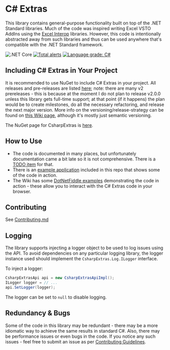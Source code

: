 # C# Extras

This library contains general-purpose functionality built on top of the .NET Standard libraries. Much of the code was inspired writing Excel VSTO AddIns using the [Excel Interop](https://docs.microsoft.com/en-us/dotnet/api/microsoft.office.interop.excel?view=excel-pia) libraries. However, this code is intentionally abstracted away from such libraries and thus can be used anywhere that's compatible with the .NET Standard framework.

![.NET Core](https://github.com/ColmBhandal/CsharpExtras/workflows/.NET%20Core/badge.svg) [![Total alerts](https://img.shields.io/lgtm/alerts/g/ColmBhandal/CsharpExtras.svg?logo=lgtm&logoWidth=18)](https://lgtm.com/projects/g/ColmBhandal/CsharpExtras/alerts/) [![Language grade: C#](https://img.shields.io/lgtm/grade/csharp/g/ColmBhandal/CsharpExtras.svg?logo=lgtm&logoWidth=18)](https://lgtm.com/projects/g/ColmBhandal/CsharpExtras/context:csharp)

## Including C# Extras in Your Project

It is recommended to use NuGet to include C# Extras in your project. All releases and pre-releases are listed [here](https://github.com/ColmBhandal/CsharpExtras/releases); note: there are many v2 prereleases - this is because at the moment I do not plan to release v2.0.0 unless this library gets full-time support; at that point (if it happens) the plan would be to create milestones, do all the necessary refactoring, and release the next major version. More info on the versioning/release-strategy can be found on [this Wiki page](https://github.com/ColmBhandal/CsharpExtras/wiki/Versioning-and-Release-Strategy), although it's mostly just semantic versioning.

The NuGet page for CsharpExtras is [here](https://www.nuget.org/packages/CsharpExtras).

## How to Use

 - The code is documented in many places, but unfortunately documentation came a bit late so it is not comprehensive. There is a [TODO item](https://github.com/ColmBhandal/CsharpExtras/issues/126) for that.
 - There is an [example application](https://github.com/ColmBhandal/CsharpExtras/tree/develop/ExampleApplication) included in this repo that shows some of the code in action.
 - The Wiki has some [DotNetFiddle examples](https://github.com/ColmBhandal/CsharpExtras/wiki/DotNet-Fiddle-Examples) demonstrating the code in action - these allow you to interact with the C# Extras code in your browser.

## Contributing

See [Contributing.md](https://github.com/ColmBhandal/CsharpExtras/blob/develop/CONTRIBUTING.md)

## Logging

The library supports injecting a logger object to be used to log issues using the API.
To avoid dependencies on any particular logging library, the logger instance used should implement the `CsharpExtras.Log.ILogger` interface.

To inject a logger:

```csharp
CsharpExtrasApi api = new CsharpExtrasApiImpl();
ILogger logger = // ...
api.SetLogger(logger);
```

The logger can be set to `null` to disable logging.

## Redundancy & Bugs

Some of the code in this library may be redundant - there may be a more idiomatic way to achieve the same results in standard C#. Also, there may be performance issues or even bugs in the code. If you notice any such issues - feel free to submit an issue as per [Contributing Guidelines](https://github.com/ColmBhandal/CsharpExtras/blob/develop/CONTRIBUTING.md).

